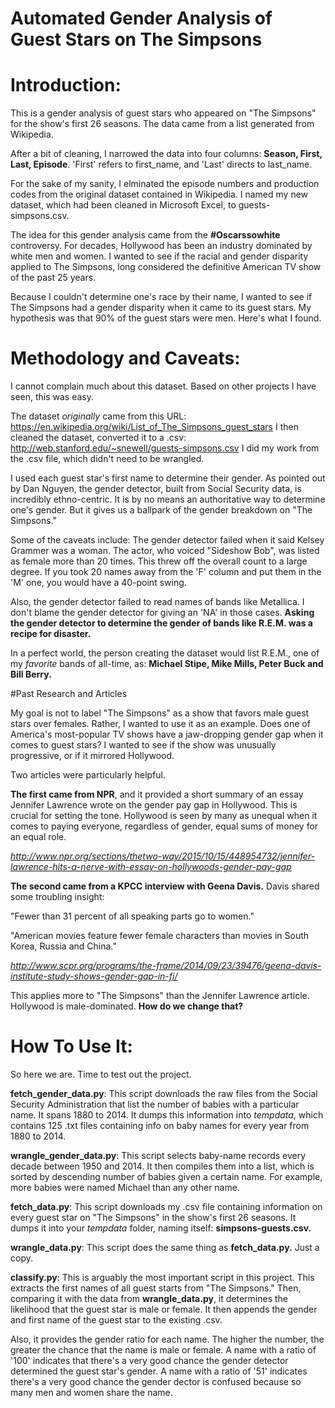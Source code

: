 # Automated Gender Analysis of Guest Stars on The Simpsons

# Introduction:

This is a gender analysis of guest stars who appeared on "The Simpsons" for the show's first 26 seasons. The data came from a list generated from Wikipedia. 

After a bit of cleaning, I narrowed the data into four columns: **Season, First, Last, Episode**. 'First' refers to first_name, and 'Last' directs to last_name. 

For the sake of my sanity, I elminated the episode numbers and production codes from the original dataset contained in Wikipedia. I named my new dataset, which had been cleaned in Microsoft Excel, to guests-simpsons.csv. 

The idea for this gender analysis came from the **#Oscarssowhite** controversy. For decades, Hollywood has been an industry dominated by white men and women. I wanted to see if the racial and gender disparity applied to The Simpsons, long considered the definitive American TV show of the past 25 years. 

Because I couldn't determine one's race by their name, I wanted to see if The Simpsons had a gender disparity when it came to its guest stars. My hypothesis was that 90% of the guest stars were men. Here's what I found.


# Methodology and Caveats:

I cannot complain much about this dataset. Based on other projects I have seen, this was easy. 

The dataset *originally* came from this URL: https://en.wikipedia.org/wiki/List_of_The_Simpsons_guest_stars
I then cleaned the dataset, converted it to a .csv: http://web.stanford.edu/~snewell/guests-simpsons.csv
I did my work from the .csv file, which didn't need to be wrangled.

I used each guest star's first name to determine their gender. As pointed out by Dan Nguyen, the gender detector, built from Social Security data, is incredibly ethno-centric. It is by no means an authoritative way to determine one's gender. But it gives us a ballpark of the gender breakdown on "The Simpsons."

Some of the caveats include:
The gender detector failed when it said Kelsey Grammer was a woman. The actor, who voiced "Sideshow Bob", was listed as female more than 20 times. This threw off the overall count to a large degree. If you took 20 names away from the 'F' column and put them in the 'M' one, you would have a 40-point swing.

Also, the gender detector failed to read names of bands like Metallica. I don't blame the gender detector for giving an 'NA' in those cases. **Asking the gender detector to determine the gender of bands like R.E.M. was a recipe for disaster.**

In a perfect world, the person creating the dataset would list R.E.M., one of my *favorite* bands of all-time, as: 
	**Michael Stipe, Mike Mills, Peter Buck and Bill Berry.**


#Past Research and Articles

My goal is not to label "The Simpsons" as a show that favors male guest stars over females. Rather, I wanted to use it as an example. Does one of America's most-popular TV shows have a jaw-dropping gender gap when it comes to guest stars? I wanted to see if the show was unusually progressive, or if it mirrored Hollywood.

Two articles were particularly helpful.

**The first came from NPR**, and it provided a short summary of an essay Jennifer Lawrence wrote on the gender pay gap in Hollywood. This is crucial for setting the tone. Hollywood is seen by many as unequal when it comes to paying everyone, regardless of gender, equal sums of money for an equal role.

*http://www.npr.org/sections/thetwo-way/2015/10/15/448954732/jennifer-lawrence-hits-a-nerve-with-essay-on-hollywoods-gender-pay-gap*

**The second came from a KPCC interview with Geena Davis.** Davis shared some troubling insight:

"Fewer than 31 percent of all speaking parts go to women."

"American movies feature fewer female characters than movies in South Korea, Russia and China."

*http://www.scpr.org/programs/the-frame/2014/09/23/39476/geena-davis-institute-study-shows-gender-gap-in-fi/*

This applies more to "The Simpsons" than the Jennifer Lawrence article. Hollywood is male-dominated. **How do we change that?**


# How To Use It:

So here we are. Time to test out the project.

**fetch_gender_data.py**: This script downloads the raw files from the Social Security Administration that list the number of babies with a particular name. It spans 1880 to 2014. It dumps this information into *tempdata*, which contains 125 .txt files containing info on baby names for every year from 1880 to 2014.

**wrangle_gender_data.py**: This script selects baby-name records every decade between 1950 and 2014. It then compiles them into a list, which is sorted by descending number of babies given a certain name. For example, more babies were named Michael than any other name.

**fetch_data.py**: This script downloads my .csv file containing information on every guest star on "The Simpsons" in the show's first 26 seasons. It dumps it into your *tempdata* folder, naming itself: **simpsons-guests.csv.** 

**wrangle_data.py**: This script does the same thing as **fetch_data.py.** Just a copy.

**classify.py**: This is arguably the most important script in this project. This extracts the first names of all guest starts from "The Simpsons." Then, comparing it with the data from **wrangle_data.py**, it determines the likelihood that the guest star is male or female. It then appends the gender and first name of the guest star to the existing .csv. 

Also, it provides the gender ratio for each name. The higher the number, the greater the chance that the name is male or female. A name with a ratio of '100' indicates that there's a very good chance the gender detector determined the guest star's gender. A name with a ratio of '51' indicates there's a very good chance the gender dector is confused because so many men and women share the name. 